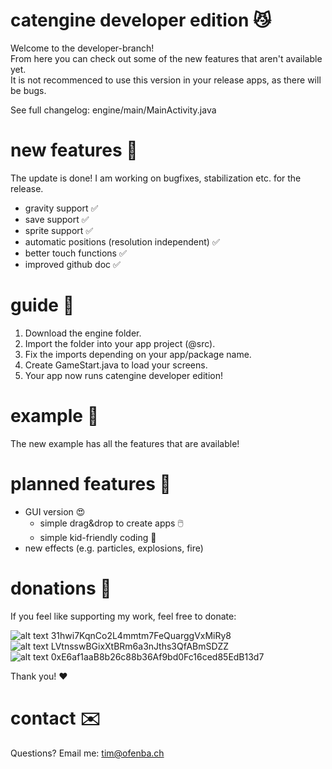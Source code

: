 # catengine developer edition 😼
Welcome to the developer-branch!  
From here you can check out some of the new features that aren't available yet.  
It is not recommenced to use this version in your release apps, as there will be bugs.  

See full changelog: engine/main/MainActivity.java  

# new features 💪
The update is done! I am working on bugfixes, stabilization etc. for the release.  
+ gravity support ✅  
+ save support ✅  
+ sprite support ✅  
+ automatic positions (resolution independent) ✅  
+ better touch functions ✅  
+ improved github doc ✅  

# guide 📖
1. Download the engine folder.  
2. Import the folder into your app project (@src).  
3. Fix the imports depending on your app/package name.  
4. Create GameStart.java to load your screens.  
6. Your app now runs catengine developer edition!  

# example 👀
The new example has all the features that are available!  

# planned features 🤔
+ GUI version 😍  
  + simple drag&drop to create apps 🖱️  
  + simple kid-friendly coding 👶  
+ new effects (e.g. particles, explosions, fire)  

# donations 💸
If you feel like supporting my work, feel free to donate:  
  
![alt text](https://steemit-production-imageproxy-upload.s3.amazonaws.com/DQmc8NTQJp8vubgKHs2DgFiRx9ie2BZRrpzfj99Nh6PnUn9) 31hwi7KqnCo2L4mmtm7FeQuarggVxMiRy8  
![alt text](https://steemit-production-imageproxy-upload.s3.amazonaws.com/DQmUJCKengMc25qYjBUKWodBUkXHb6m9VU47WnSTtwk46Qs) LVtnsswBGixXtBRm6a3nJths3QfABmSDZZ  
![alt text](https://steemit-production-imageproxy-upload.s3.amazonaws.com/DQmdnnCcukhq9CAri1LaY9NGERrCNdexdwahAnLo8YFZ52K) 0xE6af1aaB8b26c88b36Af9bd0Fc16ced85EdB13d7  
  
Thank you! ❤️  

# contact ✉️
Questions? Email me: tim@ofenba.ch  
